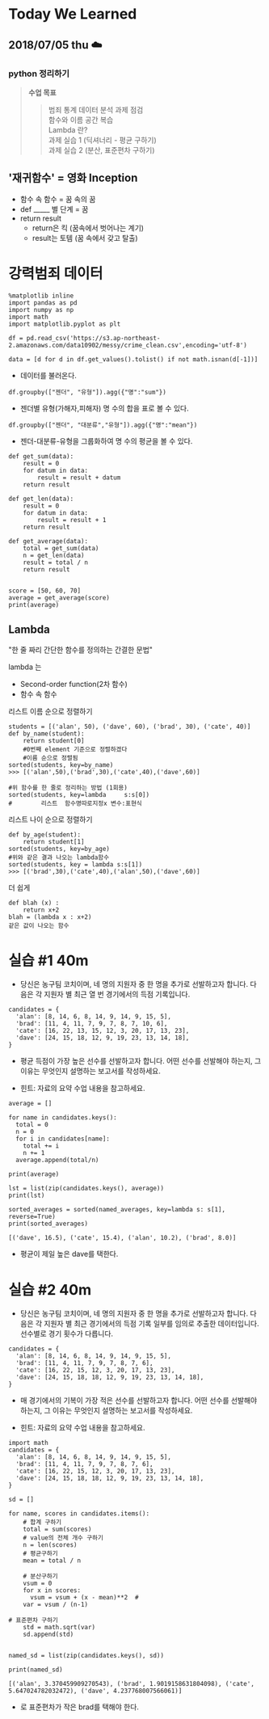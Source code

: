 # Today We Learned
## 2018/07/05 thu :cloud:
### python 정리하기


>**수업 목표**
>> 범죄 통계 데이터 분석 과제 점검  
>> 함수와 이름 공간 복습  
>> Lambda 란?  
>과제 실습 1 (딕셔너리 - 평균 구하기)  
>과제 실습 2 (분산, 표준편차 구하기)  

'재귀함수' = 영화 Inception 
- 
- 함수 속 함수 = 꿈 속의 꿈
- def _____ 별 단계 = 꿈
- return result
   - return은 킥 (꿈속에서 벗어나는 계기)
   - result는 토템 (꿈 속에서 갖고 탈출)


# 강력범죄 데이터
```
%matplotlib inline
import pandas as pd
import numpy as np
import math
import matplotlib.pyplot as plt

df = pd.read_csv('https://s3.ap-northeast-2.amazonaws.com/data10902/messy/crime_clean.csv',encoding='utf-8')

data = [d for d in df.get_values().tolist() if not math.isnan(d[-1])]
```
* 데이터를 불러온다.

```
df.groupby(["젠더", "유형"]).agg({"명":"sum"})
```
* 젠더별 유형(가해자,피해자) 명 수의 합을 표로 볼 수 있다.

```
df.groupby(["젠더", "대분류","유형"]).agg({"명":"mean"})
```
* 젠더-대분류-유형을 그룹화하여 명 수의 평균을 볼 수 있다.




```
def get_sum(data):
    result = 0
    for datum in data:
        result = result + datum
    return result

def get_len(data):
    result = 0
    for datum in data:
        result = result + 1
    return result

def get_average(data):
    total = get_sum(data)
    n = get_len(data)
    result = total / n
    return result


score = [50, 60, 70]
average = get_average(score)
print(average)
```


**Lambda**
-
"한 줄 짜리 간단한 함수를 정의하는 간결한 문법"  

lambda 는
- Second-order function(2차 함수)
- 함수 속 함수  


리스트 이름 순으로 정렬하기

    students = [('alan', 50), ('dave', 60), ('brad', 30), ('cate', 40)]
    def by_name(student):
	    return student[0] 
	    #0번째 element 기준으로 정렬하겠다
	    #이름 순으로 정렬됨
	sorted(students, key=by_name)
	>>> [('alan',50),('brad',30),('cate',40),('dave',60)]
	
	#위 함수를 한 줄로 정리하는 방법 (1회용)
	sorted(students, key=lambda     s:s[0])
	#        리스트  함수명따로지정x 변수:표현식 

리스트 나이 순으로 정렬하기

    def by_age(student):
	    return student[1]
	sorted(students, key=by_age)
	#위와 같은 결과 나오는 lambda함수
	sorted(students, key = lambda s:s[1])
	>>> [('brad',30),('cate',40),('alan',50),('dave',60)]

더 쉽게

    def blah (x) :
	    return x+2
	blah = (lambda x : x+2)
	같은 값이 나오는 함수

# 실습 #1 40m

* 당신은 농구팀 코치이며, 네 명의 지원자 중 한 명을 추가로 선발하고자 합니다. 다음은 각 지원자 별 최근 열 번 경기에서의 득점 기록입니다.
```
candidates = {
  'alan': [8, 14, 6, 8, 14, 9, 14, 9, 15, 5],
  'brad': [11, 4, 11, 7, 9, 7, 8, 7, 10, 6],
  'cate': [16, 22, 13, 15, 12, 3, 20, 17, 13, 23],
  'dave': [24, 15, 18, 12, 9, 19, 23, 13, 14, 18],
}
```
* 평균 득점이 가장 높은 선수를 선발하고자 합니다. 어떤 선수를 선발해야 하는지, 그 이유는 무엇인지 설명하는 보고서를 작성하세요.

* 힌트: 자료의 요약 수업 내용을 참고하세요.
```
average = []

for name in candidates.keys():
  total = 0
  n = 0
  for i in candidates[name]:
    total += i
    n += 1
  average.append(total/n)

print(average)

lst = list(zip(candidates.keys(), average))
print(lst)
```
```
sorted_averages = sorted(named_averages, key=lambda s: s[1], reverse=True)
print(sorted_averages)
```
```
[('dave', 16.5), ('cate', 15.4), ('alan', 10.2), ('brad', 8.0)]
```
* 평균이 제일 높은 dave를 택한다.

# 실습 #2 40m

* 당신은 농구팀 코치이며, 네 명의 지원자 중 한 명을 추가로 선발하고자 합니다. 다음은 각 지원자 별 최근 경기에서의 득점 기록 일부를 임의로 추출한 데이터입니다. 선수별로 경기 횟수가 다릅니다.
```
candidates = {
  'alan': [8, 14, 6, 8, 14, 9, 14, 9, 15, 5],
  'brad': [11, 4, 11, 7, 9, 7, 8, 7, 6],
  'cate': [16, 22, 15, 12, 3, 20, 17, 13, 23],
  'dave': [24, 15, 18, 18, 12, 9, 19, 23, 13, 14, 18],
}
```
* 매 경기에서의 기복이 가장 적은 선수를 선발하고자 합니다. 어떤 선수를 선발해야 하는지, 그 이유는 무엇인지 설명하는 보고서를 작성하세요.

* 힌트: 자료의 요약 수업 내용을 참고하세요.

```
import math
candidates = {
  'alan': [8, 14, 6, 8, 14, 9, 14, 9, 15, 5],
  'brad': [11, 4, 11, 7, 9, 7, 8, 7, 6],
  'cate': [16, 22, 15, 12, 3, 20, 17, 13, 23],
  'dave': [24, 15, 18, 18, 12, 9, 19, 23, 13, 14, 18],
}

sd = []

for name, scores in candidates.items():
    # 합계 구하기
    total = sum(scores)
    # value의 전체 개수 구하기
    n = len(scores)
    # 평균구하기
    mean = total / n
    
    # 분산구하기
    vsum = 0
    for x in scores:
      vsum = vsum + (x - mean)**2  # 
    var = vsum / (n-1)
    
# 표준편차 구하기
    std = math.sqrt(var)
    sd.append(std)
    
    
named_sd = list(zip(candidates.keys(), sd))
    
print(named_sd)
```
```
[('alan', 3.370459909270543), ('brad', 1.9019158631804098), ('cate', 5.647024782032472), ('dave', 4.237768007566061)]
```
* 로 표준편차가 작은 brad를 택해야 한다.

